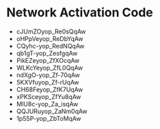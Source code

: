 # Network Activation Code
* cJUmZOyop_Re0sQqAw
* oHPpVeyop_ReDbYqAw
* CQyhc-yop_RedNQqAw
* qb1gT-yop_ZesfgqAw
* PikEZeyop_ZfXOcqAw
* WLKcYeyop_ZfL0QqAw
* ndXgO-yop_Zf-70qAw
* 5KXVfuyop_Zf-rUqAw
* CH68Feyop_ZfK7UqAw
* xPKSceyop_ZfYu8qAw
* MlU8c-yop_Za_isqAw
* QQJURuyop_ZaNm0qAw
* 1p55P-yop_ZbToMqAw